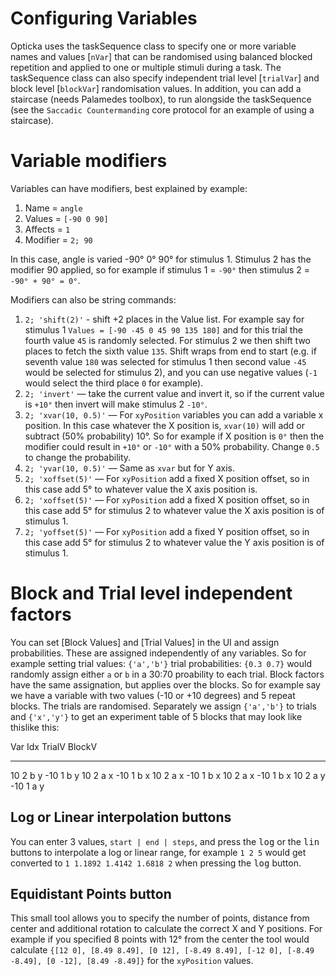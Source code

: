 # Configuring Variables

Opticka uses the taskSequence class to specify one or more variable names and values [`nVar`] that can be randomised using balanced blocked repetition and applied to one or multiple stimuli during a task. The taskSequence class can also specify independent trial level [`trialVar`] and block level [`blockVar`] randomisation values. In addition, you can add a staircase (needs Palamedes toolbox), to run alongside the taskSequence (see the `Saccadic Countermanding` core protocol for an example of using a staircase).

# Variable modifiers

Variables can have modifiers, best explained by example:

1. Name = `angle`
2. Values = `[-90 0 90]`
3. Affects = `1`
4. Modifier = `2; 90`

In this case, angle is varied -90° 0° 90° for stimulus 1. Stimulus 2 has the modifier 90 applied, so for example if stimulus 1 = `-90°` then stimulus 2 = `-90° + 90° = 0°`.

Modifiers can also be string commands:

1. `2; 'shift(2)'` - shift +2 places in the Value list. For example say for stimulus 1 `Values = [-90 -45 0 45 90 135 180]` and for this trial the fourth value `45` is randomly selected. For stimulus 2 we then shift two places to fetch the sixth value `135`. Shift wraps from end to start (e.g. if seventh value `180` was selected for stimulus 1 then second value `-45` would be selected for stimulus 2), and you can use negative values (`-1` would select the third place `0` for example).
1. `2; 'invert'` — take the current value and invert it, so if the current value is `+10°` then invert will make stimulus 2 `-10°`.
1. `2; 'xvar(10, 0.5)'` — For `xyPosition` variables you can add a variable x position. In this case whatever the X position is, `xvar(10)` will add or subtract (50% probability) 10°. So for example if X position is `0°` then the modifier could result in `+10°` or `-10°` with a 50% probability. Change `0.5` to change the probability.
1. `2; 'yvar(10, 0.5)'` — Same as `xvar` but for Y axis.
1. `2; 'xoffset(5)'` — For `xyPosition` add a fixed X position offset, so in this case add 5° to whatever value the X axis position is.
1. `2; 'xoffset(5)'` — For `xyPosition` add a fixed X position offset, so in this case add 5° for stimulus 2 to whatever value the X axis position is of stimulus 1.
1. `2; 'yoffset(5)'` — For `xyPosition` add a fixed Y position offset, so in this case add 5° for stimulus 2 to whatever value the Y axis position is of stimulus 1.

# Block and Trial level independent factors

You can set [Block Values] and [Trial Values] in the UI and assign probabilities. These are assigned independently of any variables. So for example setting trial values: `{'a','b'}` trial probabilities: `{0.3 0.7}` would randomly assign either `a` or `b` in a 30:70 proability to each trial. Block factors have the same assignation, but applies over the blocks. So for example say we have a variable with two values (-10 or +10 degrees) and 5 repeat blocks. The trials are randomised. Separately we assign `{'a','b'}` to trials and `{'x','y'}` to get an experiment table of 5 blocks that may look like thislike this:

 Var 	 Idx 	 TrialV 	 BlockV 
-----	-----	-------		--------
10		2		b			y
-10		1		b			y
10		2		a			x
-10		1		b			x
10		2		a			x
-10		1		b			x
10		2		a			x
-10		1		b			x
10		2		a			y
-10		1		a			y

## Log or Linear interpolation buttons

You can enter 3 values, `start | end | steps`, and press the <kbd>log</kbd> or the <kbd>lin</kbd> buttons to interpolate a log or linear range, for example `1 2 5` would get converted to `1 1.1892 1.4142 1.6818 2` when pressing the <kbd>log</kbd> button.

## Equidistant Points button

This small tool allows you to specify the number of points, distance from center and additional rotation to calculate the correct X and Y positions. For example if you specified 8 points with 12° from the center the tool would calculate `{[12 0], [8.49 8.49], [0 12], [-8.49 8.49], [-12 0], [-8.49 -8.49], [0 -12], [8.49 -8.49]}` for the `xyPosition` values.